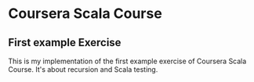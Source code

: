 # Coursera Scala Course
## First example Exercise
This is my implementation of the first example exercise of Coursera Scala Course. It's about recursion and Scala testing.
